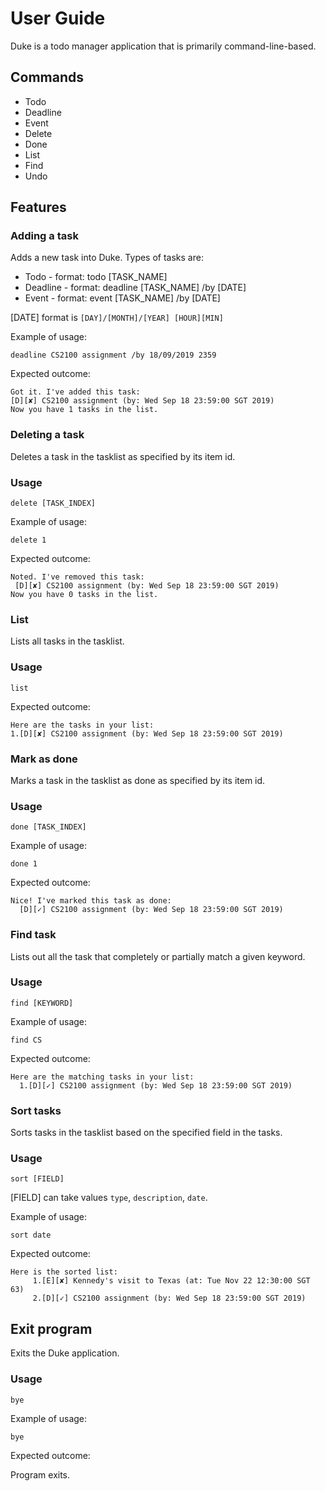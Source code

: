# User Guide
Duke is a todo manager application that is primarily command-line-based. 

## Commands
* Todo
* Deadline
* Event
* Delete
* Done
* List
* Find 
* Undo

## Features 

### Adding a task
Adds a new task into Duke. Types of tasks are:
* Todo - format: todo [TASK_NAME]
* Deadline - format: deadline [TASK_NAME] /by [DATE]
* Event - format: event [TASK_NAME] /by [DATE]

[DATE] format is `[DAY]/[MONTH]/[YEAR] [HOUR][MIN]`

Example of usage: 

`deadline CS2100 assignment /by 18/09/2019 2359`

Expected outcome:

`Got it. I've added this task:`\
`[D][✘] CS2100 assignment (by: Wed Sep 18 23:59:00 SGT 2019)`\
`Now you have 1 tasks in the list.`

### Deleting a task
Deletes a task in the tasklist as specified by its item id.

### Usage

`delete [TASK_INDEX]`

Example of usage: 

`delete 1`

Expected outcome:

`Noted. I've removed this task:`\
` [D][✘] CS2100 assignment (by: Wed Sep 18 23:59:00 SGT 2019)`\
`Now you have 0 tasks in the list.`

### List
Lists all tasks in the tasklist.

### Usage

`list`

Expected outcome:

`Here are the tasks in your list:`\
`1.[D][✘] CS2100 assignment (by: Wed Sep 18 23:59:00 SGT 2019)`

### Mark as done
Marks a task in the tasklist as done as specified by its item id.

### Usage

`done [TASK_INDEX]`

Example of usage: 

`done 1`

Expected outcome:

`Nice! I've marked this task as done:`\
`  [D][✓] CS2100 assignment (by: Wed Sep 18 23:59:00 SGT 2019)`

### Find task
Lists out all the task that completely or partially match a given keyword.

### Usage

`find [KEYWORD]`

Example of usage: 

`find CS`

Expected outcome:

`Here are the matching tasks in your list:`\
`  1.[D][✓] CS2100 assignment (by: Wed Sep 18 23:59:00 SGT 2019)`

### Sort tasks
Sorts tasks in the tasklist based on the specified field in the tasks.

### Usage

`sort [FIELD]`

[FIELD] can take values `type`, `description`, `date`. 

Example of usage:

`sort date`

Expected outcome:

`Here is the sorted list:`\
`     1.[E][✘] Kennedy's visit to Texas (at: Tue Nov 22 12:30:00 SGT 63)`\
`     2.[D][✓] CS2100 assignment (by: Wed Sep 18 23:59:00 SGT 2019)`

## Exit program
Exits the Duke application.

### Usage

`bye`

Example of usage:

`bye`

Expected outcome:

Program exits.


